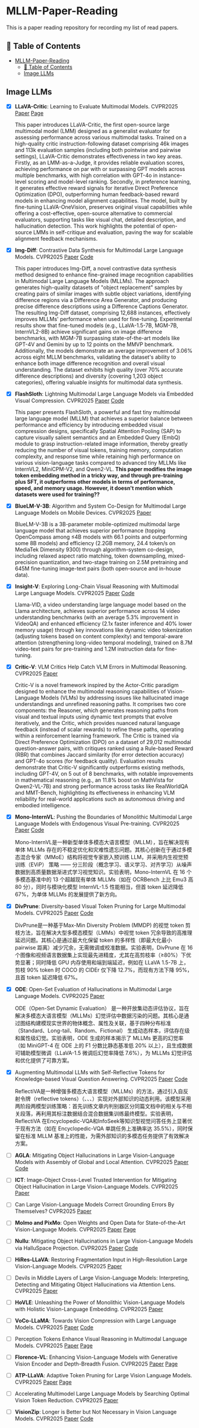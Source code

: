 # MLLM-Paper-Reading
This is a paper reading repository for recording my list of read papers.

## 📖 Table of Contents
- [MLLM-Paper-Reading](#mllm-paper-reading)
  - [📖 Table of Contents](#-table-of-contents)
  - [Image LLMs](#image-llms)

## Image LLMs
- [x] **LLaVA-Critic**: Learning to Evaluate Multimodal Models. CVPR2025 [Paper](https://arxiv.org/abs/2410.02712) [Page](https://llava-vl.github.io/blog/2024-10-03-llava-critic/)
  
  This paper introduces LLaVA-Critic, the first open-source large multimodal model (LMM) designed as a generalist evaluator for assessing performance across various multimodal tasks. Trained on a high-quality critic instruction-following dataset comprising 46k images and 113k evaluation samples (including both pointwise and pairwise settings), LLaVA-Critic demonstrates effectiveness in two key areas. Firstly, as an LMM-as-a-Judge, it provides reliable evaluation scores, achieving performance on par with or surpassing GPT models across multiple benchmarks, with high correlation with GPT-4o in instance-level scoring and model-level ranking. Secondly, in preference learning, it generates effective reward signals for iterative Direct Preference Optimization (DPO), outperforming human feedback-based reward models in enhancing model alignment capabilities. The model, built by fine-tuning LLaVA-OneVision, preserves original visual capabilities while offering a cost-effective, open-source alternative to commercial evaluators, supporting tasks like visual chat, detailed description, and hallucination detection. This work highlights the potential of open-source LMMs in self-critique and evaluation, paving the way for scalable alignment feedback mechanisms.
- [x] **Img-Diff**: Contrastive Data Synthesis for Multimodal Large Language Models. CVPR2025 [Paper](https://arxiv.org/abs/2408.04594) [Code](https://github.com/modelscope/data-juicer/tree/ImgDiff)

  This paper introduces Img-Diff, a novel contrastive data synthesis method designed to enhance fine-grained image recognition capabilities in Multimodal Large Language Models (MLLMs). The approach generates high-quality datasets of "object replacement" samples by creating pairs of similar images with subtle object variations, identifying difference regions via a Difference Area Generator, and producing precise difference descriptions using a Difference Captions Generator. The resulting Img-Diff dataset, comprising 12,688 instances, effectively improves MLLMs' performance when used for fine-tuning. Experimental results show that fine-tuned models (e.g., LLaVA-1.5-7B, MGM-7B, InternVL2-8B) achieve significant gains on image difference benchmarks, with MGM-7B surpassing state-of-the-art models like GPT-4V and Gemini by up to 12 points on the MMVP benchmark. Additionally, the models demonstrate an average improvement of 3.06% across eight MLLM benchmarks, validating the dataset's ability to enhance both image difference recognition and overall visual understanding. The dataset exhibits high quality (over 70% accurate difference descriptions) and diversity (covering 1,203 object categories), offering valuable insights for multimodal data synthesis.
- [x] **FlashSloth**: Lightning Multimodal Large Language Models via Embedded Visual Compression. CVPR2025 [Paper](https://arxiv.org/abs/2412.04317) [Code](https://github.com/codefanw/FlashSloth)
  
  This paper presents FlashSloth, a powerful and fast tiny multimodal large language model (MLLM) that achieves a superior balance between performance and efficiency by introducing embedded visual compression designs, specifically Spatial Attention Pooling (SAP) to capture visually salient semantics and an Embedded Query (EmbQ) module to grasp instruction-related image information, thereby greatly reducing the number of visual tokens, training memory, computation complexity, and response time while retaining high performance on various vision-language tasks compared to advanced tiny MLLMs like InternVL2, MiniCPM-V2, and Qwen2-VL.
  **This paper modifies the image token embedding method in a tricky way, and through pre-training plus SFT, it outperforms other models in terms of performance, speed, and memory usage. However, it doesn't mention which datasets were used for training??**
- [x] **BlueLM-V-3B**: Algorithm and System Co-Design for Multimodal Large Language Models on Mobile Devices. CVPR2025 [Paper](https://arxiv.org/abs/2411.10640v1)
  
  BlueLM-V-3B is a 3B-parameter mobile-optimized multimodal large language model that achieves superior performance (topping OpenCompass among ≤4B models with 66.1 points and outperforming some 8B models) and efficiency (2.2GB memory, 24.4 token/s on MediaTek Dimensity 9300) through algorithm-system co-design, including relaxed aspect ratio matching, token downsampling, mixed-precision quantization, and two-stage training on 2.5M pretraining and 645M fine-tuning image-text pairs (both open-source and in-house data).
- [x] **Insight-V**: Exploring Long-Chain Visual Reasoning with Multimodal Large Language Models. CVPR2025 [Paper](https://arxiv.org/abs/2411.14432) [Code](https://github.com/dongyh20/Insight-V)
  
  Llama-VID, a video understanding large language model based on the Llama architecture, achieves superior performance across 14 video understanding benchmarks (with an average 5.3% improvement in VideoQA) and enhanced efficiency (2.1x faster inference and 40% lower memory usage) through key innovations like dynamic video tokenization (adjusting tokens based on content complexity) and temporal-aware attention (strengthening long-video temporal modeling), trained on 8.7M video-text pairs for pre-training and 1.2M instruction data for fine-tuning.
- [x] **Critic-V**: VLM Critics Help Catch VLM Errors in Multimodal Reasoning. CVPR2025 [Paper](https://arxiv.org/abs/2411.18203)

  Critic-V is a novel framework inspired by the Actor-Critic paradigm designed to enhance the multimodal reasoning capabilities of Vision-Language Models (VLMs) by addressing issues like hallucinated image understandings and unrefined reasoning paths. It comprises two core components: the Reasoner, which generates reasoning paths from visual and textual inputs using dynamic text prompts that evolve iteratively, and the Critic, which provides nuanced natural language feedback (instead of scalar rewards) to refine these paths, operating within a reinforcement learning framework. The Critic is trained via Direct Preference Optimization (DPO) on a dataset of 29,012 multimodal question-answer pairs, with critiques ranked using a Rule-based Reward (RBR) that combines Jaccard similarity (for error detection accuracy) and GPT-4o scores (for feedback quality). Evaluation results demonstrate that Critic-V significantly outperforms existing methods, including GPT-4V, on 5 out of 8 benchmarks, with notable improvements in mathematical reasoning (e.g., an 11.8% boost on MathVista for Qwen2-VL-7B) and strong performance across tasks like RealWorldQA and MMT-Bench, highlighting its effectiveness in enhancing VLM reliability for real-world applications such as autonomous driving and embodied intelligence.
- [x] **Mono-InternVL**: Pushing the Boundaries of Monolithic Multimodal Large Language Models with Endogenous Visual Pre-training. CVPR2025 [Paper](https://arxiv.org/abs/2410.08202) [Code](https://internvl.github.io/blog/2024-10-10-Mono-InternVL/)

  Mono-InternVL是一种新型单体多模态大语言模型（MLLM），旨在解决现有单体 MLLMs 存在的不稳定优化和灾难性遗忘问题。其核心创新在于通过多模态混合专家（MMoE）结构将视觉专家嵌入预训练 LLM，并采用内生视觉预训练（EViP） 策略 —— 分三阶段（概念学习、语义学习、对齐学习）从噪声数据到高质量数据渐进式学习视觉知识。实验表明，Mono-InternVL 在 16 个多模态基准中的 13 个超越现有单体 MLLMs（如在 OCRBench 上比 Emu3 高 80 分），同时与模块化模型 InternVL-1.5 性能相当，但首 token 延迟降低 67%，为单体 MLLMs 的发展提供了新方向。
- [x] **DivPrune**: Diversity-based Visual Token Pruning for Large Multimodal Models. CVPR2025 [Paper](https://arxiv.org/abs/2503.02175) [Code](https://github.com/vbdi/divprune)

  DivPrune是一种基于Max-Min Diversity Problem (MMDP) 的视觉 token 剪枝方法，旨在解决大型多模态模型（LMMs）中视觉 token 冗余导致的高推理延迟问题。其核心是通过最大化保留 token 的多样性（即最大化最小 pairwise 距离）减少冗余，无需微调或校准数据。实验表明，DivPrune 在 16 个图像和视频语言数据集上实现最先进精度，尤其在高剪枝率（≥80%）下优势显著；同时降低 GPU 内存使用和端到端延迟，例如在 LLaVA 1.5-7B 上，剪枝 90% token 时 COCO 的 CIDEr 仅下降 12.7%，而现有方法下降 95%，且首 token 延迟降低 67%。
- [x] **ODE**: Open-Set Evaluation of Hallucinations in Multimodal Large Language Models. CVPR2025 [Paper](https://arxiv.org/abs/2409.09318)

  ODE（Open-Set Dynamic Evaluation） 是一种开放集动态评估协议，旨在解决多模态大语言模型（MLLMs）幻觉评估中数据污染的问题。其核心是通过图结构建模现实世界的物体概念、属性及关联，基于四种分布标准（Standard、Long-tail、Random、Fictional） 生成动态样本，评估存在级和属性级幻觉。实验表明，ODE 生成的样本揭示了 MLLMs 更高的幻觉率（如 MiniGPT-4 在 ODE 上的 F1 分数比静态基准低 20% 以上），且生成数据可辅助模型微调（LLaVA-1.5 微调后幻觉率降低 7.6%），为 MLLMs 幻觉评估和优化提供了可靠方案。
- [x] Augmenting Multimodal LLMs with Self-Reflective Tokens for Knowledge-based Visual Question Answering. CVPR2025 [Paper](https://arxiv.org/abs/2411.16863) [Code](https://github.com/aimagelab/ReflectiVA)

  ReflectiVA是一种增强多模态大语言模型（MLLMs）的方法，通过引入自反射令牌（reflective tokens）（<RET>、<NORET>、<REL>、<NOREL>）实现对外部知识的动态利用。该模型采用两阶段两模型训练策略：首先训练文章内判别器区分同篇文档中的相关与不相关段落，再利用其标注数据结合混合数据集训练最终模型。实验表明，ReflectiVA 在Encyclopedic-VQA和InfoSeek等知识型视觉问答任务上显著优于现有方法（如在 Encyclopedic-VQA 单跳任务上准确率达 35.5%），同时保留在标准 MLLM 基准上的性能，为需外部知识的多模态任务提供了有效解决方案。
- [ ] **AGLA**: Mitigating Object Hallucinations in Large Vision-Language Models with Assembly of Global and Local Attention. CVPR2025 [Paper](https://arxiv.org/abs/2406.12718) [Code](https://github.com/Lackel/AGLA)
- [ ] **ICT**: Image-Object Cross-Level Trusted Intervention for Mitigating Object Hallucination in Large Vision-Language Models. CVPR2025 [Paper](https://arxiv.org/abs/2411.15268v1)
- [ ] Can Large Vision-Language Models Correct Grounding Errors By Themselves? CVPR2025 [Paper](https://openreview.net/pdf?id=fO1xnmW8T6)
- [ ] **Molmo and PixMo**: Open Weights and Open Data for State-of-the-Art Vision-Language Models. CVPR2025 [Paper](https://arxiv.org/abs/2409.17146) [Page](https://molmo.allenai.org/blog)
- [ ] **Nullu**: Mitigating Object Hallucinations in Large Vision-Language Models via HalluSpace Projection. CVPR2025 [Paper](https://arxiv.org/abs/2412.13817) [Code](https://github.com/Ziwei-Zheng/Nullu)
- [ ] **HiRes-LLaVA**: Restoring Fragmentation Input in High-Resolution Large Vision-Language Models. CVPR2025 [Paper](https://arxiv.org/abs/2407.08706)
- [ ] Devils in Middle Layers of Large Vision-Language Models: Interpreting, Detecting and Mitigating Object Hallucinations via Attention Lens. CVPR2025 [Paper](https://arxiv.org/abs/2411.16724)
- [ ] **HoVLE**: Unleashing the Power of Monolithic Vision-Language Models with Holistic Vision-Language Embedding. CVPR2025 [Paper](https://arxiv.org/abs/2412.16158)
- [ ] **VoCo-LLaMA**: Towards Vision Compression with Large Language Models. CVPR2025 [Paper](https://arxiv.org/abs/2406.12275v2) [Code](https://github.com/Yxxxb/VoCo-LLaMA?tab=readme-ov-file)
- [ ] Perception Tokens Enhance Visual Reasoning in Multimodal Language Models. CVPR2025 [Paper](https://arxiv.org/abs/2412.03548) [Page](https://aurora-perception.github.io/)
- [ ] **Florence-VL**: Enhancing Vision-Language Models with Generative Vision Encoder and Depth-Breadth Fusion. CVPR2025 [Paper](https://arxiv.org/abs/2412.04424) [Page](https://jiuhaichen.github.io/florence-vl.github.io/)
- [ ] **ATP-LLaVA**: Adaptive Token Pruning for Large Vision Language Models. CVPR2025 [Paper](https://arxiv.org/abs/2412.00447) [Page](https://yxxxb.github.io/ATP-LLaVA-page/)
- [ ] Accelerating Multimodel Large Language Models by Searching Optimal Vision Token Reduction. CVPR2025 [Paper](https://arxiv.org/abs/2412.00556)
- [ ] **VisionZip**: Longer is Better but Not Necessary in Vision Language Models. CVPR2025 [Paper](https://arxiv.org/abs/2412.04467) [Code](https://github.com/dvlab-research/VisionZip)
